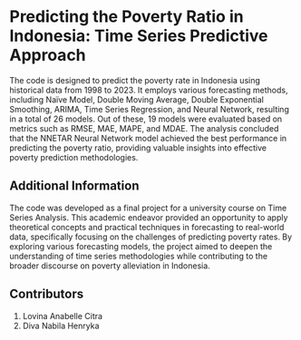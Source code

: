 # Predicting the Poverty Ratio in Indonesia: Time Series Predictive Approach
The code is designed to predict the poverty rate in Indonesia using historical data from 1998 to 2023. It employs various forecasting methods, including Naïve Model, Double Moving Average, Double Exponential Smoothing, ARIMA, Time Series Regression, and Neural Network, resulting in a total of 26 models. Out of these, 19 models were evaluated based on metrics such as RMSE, MAE, MAPE, and MDAE. The analysis concluded that the NNETAR Neural Network model achieved the best performance in predicting the poverty ratio, providing valuable insights into effective poverty prediction methodologies.

## Additional Information
The code was developed as a final project for a university course on Time Series Analysis. This academic endeavor provided an opportunity to apply theoretical concepts and practical techniques in forecasting to real-world data, specifically focusing on the challenges of predicting poverty rates. By exploring various forecasting models, the project aimed to deepen the understanding of time series methodologies while contributing to the broader discourse on poverty alleviation in Indonesia.

## Contributors
1. Lovina Anabelle Citra
2. Diva Nabila Henryka
